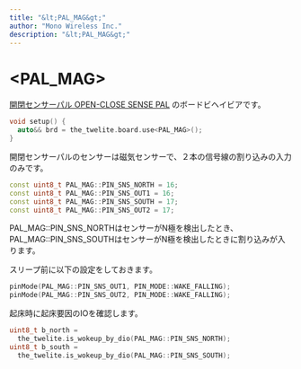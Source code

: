 ```yaml
---
title: "&lt;PAL_MAG&gt;"
author: "Mono Wireless Inc."
description: "&lt;PAL_MAG&gt;"
---
```

# \<PAL\_MAG>

[開閉センサーパル OPEN-CLOSE SENSE PAL](https://mono-wireless.com/jp/products/twelite-pal/sense/amb-pal.html) のボードビヘイビアです。

```cpp
void setup() {
  auto&& brd = the_twelite.board.use<PAL_MAG>();
}
```



開閉センサーパルのセンサーは磁気センサーで、２本の信号線の割り込みの入力のみです。

```cpp
const uint8_t PAL_MAG::PIN_SNS_NORTH = 16;
const uint8_t PAL_MAG::PIN_SNS_OUT1 = 16;
const uint8_t PAL_MAG::PIN_SNS_SOUTH = 17;
const uint8_t PAL_MAG::PIN_SNS_OUT2 = 17;
```

PAL\_MAG::PIN\_SNS\_NORTHはセンサーがN極を検出したとき、PAL\_MAG::PIN\_SNS\_SOUTHはセンサーがN極を検出したときに割り込みが入ります。



スリープ前に以下の設定をしておきます。

```cpp
pinMode(PAL_MAG::PIN_SNS_OUT1, PIN_MODE::WAKE_FALLING);
pinMode(PAL_MAG::PIN_SNS_OUT2, PIN_MODE::WAKE_FALLING);
```



起床時に起床要因のIOを確認します。

```cpp
uint8_t b_north = 
  the_twelite.is_wokeup_by_dio(PAL_MAG::PIN_SNS_NORTH);
uint8_t b_south = 
  the_twelite.is_wokeup_by_dio(PAL_MAG::PIN_SNS_SOUTH);
```

